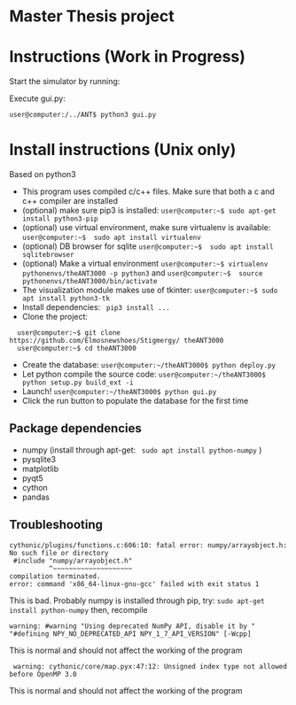 # Master Thesis project

# Instructions (Work in Progress)

Start the simulator by running:

Execute gui.py:
```shell
user@computer:/../ANT$ python3 gui.py
```

# Install instructions (Unix only)
Based on python3
 - This program uses compiled c/c++ files. Make sure that both a c and c++ compiler are installed
 - (optional) make sure pip3 is installed: ```user@computer:~$ sudo apt-get install python3-pip```
 - (optional) use virtual environment, make sure virtualenv is available: ```user@computer:~$  sudo apt install virtualenv ```
 - (optional) DB browser for sqlite ```user@computer:~$  sudo apt install sqlitebrowser ```
 - (optional) Make a virtual environment ``` user@computer:~$ virtualenv pythonenvs/theANT3000 -p python3 ``` and ```user@computer:~$  source
  pythonenvs/theANT3000/bin/activate ```
 - The visualization module makes use of tkinter: ``` user@computer:~$ sudo apt install python3-tk ```
 - Install dependencies: ``` pip3 install ...```
 - Clone the project:

```shell
  user@computer:~$ git clone https://github.com/Elmosnewshoes/Stigmergy/ theANT3000
  user@computer:~$ cd theANT3000
```

 - Create the database: ``` user@computer:~/theANT3000$ python deploy.py ```
 - Let python compile the source code: ``` user@computer:~/theANT3000$ python setup.py build_ext -i ```
 - Launch! ``` user@computer:~/theANT3000$ python gui.py ```
 - Click the run button to populate the database for the first time
 
## Package dependencies
 - numpy (install through apt-get: ``` sudo apt install python-numpy``` )
 - pysqlite3
 - matplotlib
 - pyqt5
 - cython
 - pandas

## Troubleshooting
```shell
cythonic/plugins/functions.c:606:10: fatal error: numpy/arrayobject.h: No such file or directory
 #include "numpy/arrayobject.h"
          ^~~~~~~~~~~~~~~~~~~~~
compilation terminated.
error: command 'x86_64-linux-gnu-gcc' failed with exit status 1
```
This is bad. Probably numpy is installed through pip, try: ``` sudo apt-get install python-numpy ``` then, recompile
```shell
warning: #warning "Using deprecated NumPy API, disable it by " "#defining NPY_NO_DEPRECATED_API NPY_1_7_API_VERSION" [-Wcpp]
```
This is normal and should not affect the working of the program
```shell
 warning: cythonic/core/map.pyx:47:12: Unsigned index type not allowed before OpenMP 3.0
 ```
 This is normal and should not affect the working of the program
